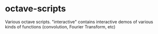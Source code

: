# octave-scripts

Various octave scripts.
"interactive" contains interactive demos of various kinds of functions (convolution, Fourier Transform, etc)


